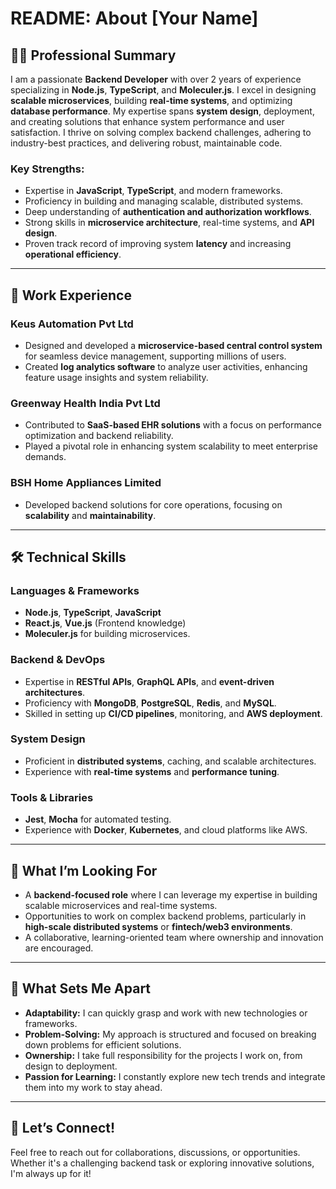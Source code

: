 # README: About [Your Name]

## 👩‍💻 **Professional Summary**
I am a passionate **Backend Developer** with over 2 years of experience specializing in **Node.js**, **TypeScript**, and **Moleculer.js**. I excel in designing **scalable microservices**, building **real-time systems**, and optimizing **database performance**. My expertise spans **system design**, deployment, and creating solutions that enhance system performance and user satisfaction. I thrive on solving complex backend challenges, adhering to industry-best practices, and delivering robust, maintainable code.  

### **Key Strengths**:
- Expertise in **JavaScript**, **TypeScript**, and modern frameworks.
- Proficiency in building and managing scalable, distributed systems.
- Deep understanding of **authentication and authorization workflows**.
- Strong skills in **microservice architecture**, real-time systems, and **API design**.
- Proven track record of improving system **latency** and increasing **operational efficiency**.
  
---

## 🏢 **Work Experience**
### **Keus Automation Pvt Ltd**
- Designed and developed a **microservice-based central control system** for seamless device management, supporting millions of users.
- Created **log analytics software** to analyze user activities, enhancing feature usage insights and system reliability.

### **Greenway Health India Pvt Ltd**
- Contributed to **SaaS-based EHR solutions** with a focus on performance optimization and backend reliability.
- Played a pivotal role in enhancing system scalability to meet enterprise demands.

### **BSH Home Appliances Limited**
- Developed backend solutions for core operations, focusing on **scalability** and **maintainability**.

---

## 🛠️ **Technical Skills**
### **Languages & Frameworks**
- **Node.js**, **TypeScript**, **JavaScript**
- **React.js**, **Vue.js** (Frontend knowledge)
- **Moleculer.js** for building microservices.

### **Backend & DevOps**
- Expertise in **RESTful APIs**, **GraphQL APIs**, and **event-driven architectures**.
- Proficiency with **MongoDB**, **PostgreSQL**, **Redis**, and **MySQL**.
- Skilled in setting up **CI/CD pipelines**, monitoring, and **AWS deployment**.

### **System Design**
- Proficient in **distributed systems**, caching, and scalable architectures.
- Experience with **real-time systems** and **performance tuning**.

### **Tools & Libraries**
- **Jest**, **Mocha** for automated testing.
- Experience with **Docker**, **Kubernetes**, and cloud platforms like AWS.

---

## 🚀 **What I’m Looking For**
- A **backend-focused role** where I can leverage my expertise in building scalable microservices and real-time systems.
- Opportunities to work on complex backend problems, particularly in **high-scale distributed systems** or **fintech/web3 environments**.
- A collaborative, learning-oriented team where ownership and innovation are encouraged.

---

## 🌟 **What Sets Me Apart**
- **Adaptability:** I can quickly grasp and work with new technologies or frameworks.
- **Problem-Solving:** My approach is structured and focused on breaking down problems for efficient solutions.
- **Ownership:** I take full responsibility for the projects I work on, from design to deployment.
- **Passion for Learning:** I constantly explore new tech trends and integrate them into my work to stay ahead.

---

## 📧 **Let’s Connect!**
Feel free to reach out for collaborations, discussions, or opportunities. Whether it's a challenging backend task or exploring innovative solutions, I'm always up for it! 
